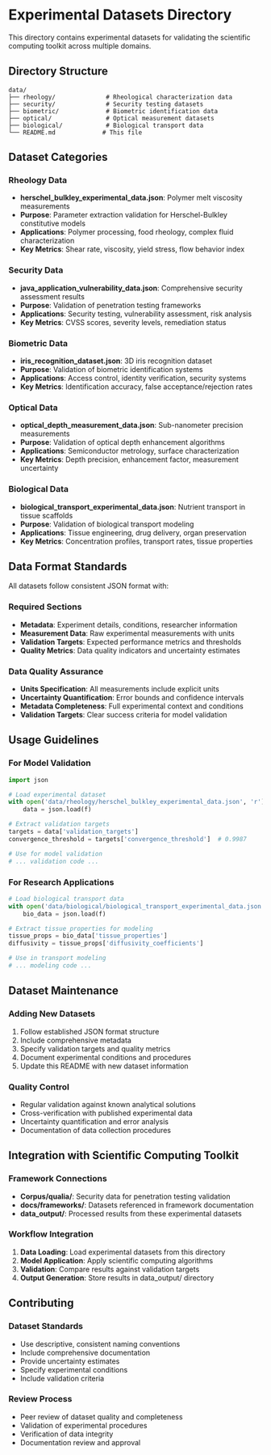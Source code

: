 # Experimental Datasets Directory

This directory contains experimental datasets for validating the scientific computing toolkit across multiple domains.

## Directory Structure

```
data/
├── rheology/              # Rheological characterization data
├── security/              # Security testing datasets
├── biometric/             # Biometric identification data
├── optical/               # Optical measurement datasets
├── biological/            # Biological transport data
└── README.md             # This file
```

## Dataset Categories

### Rheology Data
- **herschel_bulkley_experimental_data.json**: Polymer melt viscosity measurements
- **Purpose**: Parameter extraction validation for Herschel-Bulkley constitutive models
- **Applications**: Polymer processing, food rheology, complex fluid characterization
- **Key Metrics**: Shear rate, viscosity, yield stress, flow behavior index

### Security Data
- **java_application_vulnerability_data.json**: Comprehensive security assessment results
- **Purpose**: Validation of penetration testing frameworks
- **Applications**: Security testing, vulnerability assessment, risk analysis
- **Key Metrics**: CVSS scores, severity levels, remediation status

### Biometric Data
- **iris_recognition_dataset.json**: 3D iris recognition dataset
- **Purpose**: Validation of biometric identification systems
- **Applications**: Access control, identity verification, security systems
- **Key Metrics**: Identification accuracy, false acceptance/rejection rates

### Optical Data
- **optical_depth_measurement_data.json**: Sub-nanometer precision measurements
- **Purpose**: Validation of optical depth enhancement algorithms
- **Applications**: Semiconductor metrology, surface characterization
- **Key Metrics**: Depth precision, enhancement factor, measurement uncertainty

### Biological Data
- **biological_transport_experimental_data.json**: Nutrient transport in tissue scaffolds
- **Purpose**: Validation of biological transport modeling
- **Applications**: Tissue engineering, drug delivery, organ preservation
- **Key Metrics**: Concentration profiles, transport rates, tissue properties

## Data Format Standards

All datasets follow consistent JSON format with:

### Required Sections
- **Metadata**: Experiment details, conditions, researcher information
- **Measurement Data**: Raw experimental measurements with units
- **Validation Targets**: Expected performance metrics and thresholds
- **Quality Metrics**: Data quality indicators and uncertainty estimates

### Data Quality Assurance
- **Units Specification**: All measurements include explicit units
- **Uncertainty Quantification**: Error bounds and confidence intervals
- **Metadata Completeness**: Full experimental context and conditions
- **Validation Targets**: Clear success criteria for model validation

## Usage Guidelines

### For Model Validation
```python
import json

# Load experimental dataset
with open('data/rheology/herschel_bulkley_experimental_data.json', 'r') as f:
    data = json.load(f)

# Extract validation targets
targets = data['validation_targets']
convergence_threshold = targets['convergence_threshold']  # 0.9987

# Use for model validation
# ... validation code ...
```

### For Research Applications
```python
# Load biological transport data
with open('data/biological/biological_transport_experimental_data.json', 'r') as f:
    bio_data = json.load(f)

# Extract tissue properties for modeling
tissue_props = bio_data['tissue_properties']
diffusivity = tissue_props['diffusivity_coefficients']

# Use in transport modeling
# ... modeling code ...
```

## Dataset Maintenance

### Adding New Datasets
1. Follow established JSON format structure
2. Include comprehensive metadata
3. Specify validation targets and quality metrics
4. Document experimental conditions and procedures
5. Update this README with new dataset information

### Quality Control
- Regular validation against known analytical solutions
- Cross-verification with published experimental data
- Uncertainty quantification and error analysis
- Documentation of data collection procedures

## Integration with Scientific Computing Toolkit

### Framework Connections
- **Corpus/qualia/**: Security data for penetration testing validation
- **docs/frameworks/**: Datasets referenced in framework documentation
- **data_output/**: Processed results from these experimental datasets

### Workflow Integration
1. **Data Loading**: Load experimental datasets from this directory
2. **Model Application**: Apply scientific computing algorithms
3. **Validation**: Compare results against validation targets
4. **Output Generation**: Store results in data_output/ directory

## Contributing

### Dataset Standards
- Use descriptive, consistent naming conventions
- Include comprehensive documentation
- Provide uncertainty estimates
- Specify experimental conditions
- Include validation criteria

### Review Process
- Peer review of dataset quality and completeness
- Validation of experimental procedures
- Verification of data integrity
- Documentation review and approval
